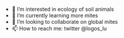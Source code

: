 - 👀 I’m interested in ecology of soil animals
- 🌱 I’m currently learning more mites
- 💞️ I’m looking to collaborate on global mites
- 📫 How to reach me: twitter @logos_lu

<!---
Logos-Lu/Logos-Lu is a ✨ special ✨ repository because its `README.md` (this file) appears on your GitHub profile.
You can click the Preview link to take a look at your changes.
--->
